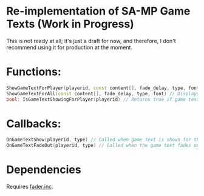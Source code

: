 # Re-implementation of SA-MP Game Texts (Work in Progress)

This is not ready at all; it's just a draft for now, and therefore, I don't recommend using it for production at the moment.

# Functions:

```cpp
ShowGameTextForPlayer(playerid, const content[], fade_delay, type, font = GAMETEXT_FONT_DEFAULT) // Displays game text for a player.
ShowGameTextForAll(const content[], fade_delay, type, font) // Displays game text for all online players.
bool: IsGameTextShowingForPlayer(playerid) // Returns true if game text is being shown for the player, and false if not.
```

# Callbacks:

```cpp
OnGameTextShow(playerid, type) // Called when game text is shown for the player.
OnGameTextFadeOut(playerid, type) // Called when the game text fades out.
```

# Dependencies
Requires [fader.inc](https://github.com/Agneese-Saini/SA-MP/blob/master/pawno/include/fader.inc).
